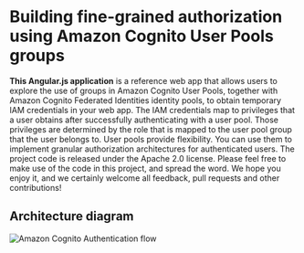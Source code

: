 # Building fine-grained authorization using Amazon Cognito User Pools groups

**This Angular.js application** is a reference web app that allows users to explore the use of groups in Amazon Cognito User Pools, together with Amazon Cognito Federated Identities identity pools, to obtain temporary IAM credentials in your web app.
The IAM credentials map to privileges that a user obtains after successfully authenticating with a user pool. Those privileges are determined by the role that is mapped to the user pool group that the user belongs to.
User pools provide flexibility. You can use them to implement granular authorization architectures for authenticated users.
The project code is released under the Apache 2.0 license.
Please feel free to make use of the code in this project, and spread the word.
We hope you enjoy it, and we certainly welcome all feedback, pull requests and other contributions!


## Architecture diagram
![Amazon Cognito Authentication flow](https://d2908q01vomqb2.cloudfront.net/0a57cb53ba59c46fc4b692527a38a87c78d84028/2017/07/19/CognitoDiagram.png)